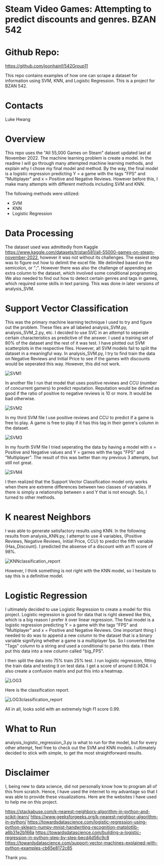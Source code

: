 # Steam Video Games: Attempting to predict discounts and genres. BZAN 542

# Github Repo:
https://github.com/joonhainf/542Group11

This repo contains examples of how one can scrape a dataset for information using SVM, KNN, and Logistic Regression. This is a project for BZAN 542.

# Contacts
Luke Hwang

# Overview

This repo uses the "All 55,000 Games on Steam" dataset updated last at November 2022. The machine learning problem is create a model. In the readme I will go through many attempted machine learning methods, and explain why I chose my final model and method. By the way, the final model is a logistic regression predicting Y = a game with the tags "FPS" and "Multiplayer" and x = Positive and Negative Reviews. However before this, I make many attempts with different methods including SVM and KNN.

The following methods were utilized:
- SVM
- KNN
- Logistic Regression

# Data Processing

The dataset used was admittedly from Kaggle https://www.kaggle.com/datasets/tristan581/all-55000-games-on-steam-november-2022, however it was not without its challenges.
The easiest step was to figure out how to delimit the excel file. We delimited based on the semicolon, or ";". However there was also the challenge of appending an extra column to the dataset, which involved some conditional programming. We also needed to find out how to detect certain genres and tags in games, which required some skills in text parsing. This was done in later versions of analysis_SVM.

# Support Vector Classification

This was the primary machine learning technique I used to try and figure out the problem. These files are all labeled analysis_SVM.py, analysis_SVM_2.py, etc.
I decided to use SVC in an attempt to seperate certain characteristics as predictive of the answer. I used a training set of 80% of the dataset and the rest of it was test.
I have plotted out SVM scatterplots in the respective files.
However, all SVM models fail to split the dataset in a meaningful way. In analysis_SVM.py, I try to find train the data on Negative Reviews and Initial Price to see if the games with discounts would be seperated this way. However, this did not work.

![SVM1](https://user-images.githubusercontent.com/28285099/205476340-539e2e7a-8c8d-4762-80dc-114df117335f.png)

In another file I run that model that uses positive reviews and CCU (number of concurrent gamers) to predict reputation. Reputation would be defined as good if the ratio of positive to negative reviews is 10 or more. It would be bad otherwise.

![SVM2](https://user-images.githubusercontent.com/28285099/205476344-dcf60a4b-369c-437d-8a5e-f56c9419d980.png)

In my third SVM file I use positive reviews and CCU to predict if a game is free to play. A game is free to play if it has this tag in their genre's column in the dataset.

![SVM3](https://user-images.githubusercontent.com/28285099/205476353-2a0be4ee-e7cd-4e18-94c5-81178265ed40.png)

In my fourth SVM file I tried seperating the data by having a model with x = Positive and Negative values and Y = games with the tags "FPS" and "Multiplayer". The result of this was better than my previous 3 attempts, but still not great.

![SVM4](https://user-images.githubusercontent.com/28285099/205476400-655f4563-721d-4675-920f-7b7f7783b2cc.png)

I then realized that the Support Vector Classification model only works when there are extreme differences between two classes of variables. If there is simply a relationship between x and Y that is not enough. So, I turned to other methods. 



# K nearest Neighbors

I was able to generate satisfactory results using KNN. In the following results from analysis_KNN.py, I attempt to use 4 variables, {Positive Reviews, Negative Reviews, Initial Price, CCU} to predict the fifth variable {Has_Discount}. I predicted the absense of a discount with an f1 score of 98%.

              
![KNNclassification_report](https://user-images.githubusercontent.com/28285099/205476227-3691e64c-9306-4fd7-9973-d382890832dd.png)





However, I think something is not right with the KNN model, so I hesitate to say this is a definitive model.



# Logistic Regression

I ultimately decided to use Logistic Regression to create a model for this project. Logistic regression is good for data that is right skewed like this, which is a big reason I prefer it over linear regression. The final model is a logistic regression predicting Y = a game with the tags "FPS" and "Multiplayer" and x = Positive and Negative Reviews. One important thing I needed to do was to append a new column to the dataset that is a binary variable signifying whether a game is a multiplayer fps. So I converted the "Tags" column to a string and used a conditional to parse this data. I then put this data into a new column called "big_FPS".

I then split the data into 75% train 25% test. I run logistic regression, fitting the train data and testing it on test data. I get a score of around 0.9824. I also create a confusion matrix and put this into a heatmap.

![LOG3](https://user-images.githubusercontent.com/28285099/205476578-af76934f-0fcb-4718-a954-e2287d58d9e6.png)

Here is the classification report.

![LOG3classification_report](https://user-images.githubusercontent.com/28285099/205476590-b8fe610e-4e80-4882-9196-8d028b1deca1.png)

All in all, looks solid with an extremely high f1 score 0.99.

# What to Run

analysis_logistic_regression_3.py is what to run for the model, but for every other attempt, feel free to check out the SVM and KNN models.
I ultimately decided to stick with simple, to get the most straightforward results.

# Disclaimer

I, being new to data science, did not personally know how to program all of this from scratch. Hence, I have used the internet to my advantage so that I was able to provide these visualizations. Here are the websites I have used to help me on this project.

https://stackabuse.com/k-nearest-neighbors-algorithm-in-python-and-scikit-learn/
https://www.geeksforgeeks.org/k-nearest-neighbor-algorithm-in-python/
https://towardsdatascience.com/logistic-regression-using-python-sklearn-numpy-mnist-handwriting-recognition-matplotlib-a6b31e2b166a
https://towardsdatascience.com/building-a-logistic-regression-in-python-step-by-step-becd4d56c9c8
https://towardsdatascience.com/support-vector-machines-explained-with-python-examples-cb65e8172c85

Thank you.





